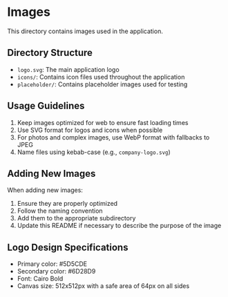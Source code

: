 # Images

This directory contains images used in the application.

## Directory Structure

- `logo.svg`: The main application logo
- `icons/`: Contains icon files used throughout the application
- `placeholder/`: Contains placeholder images used for testing

## Usage Guidelines

1. Keep images optimized for web to ensure fast loading times
2. Use SVG format for logos and icons when possible
3. For photos and complex images, use WebP format with fallbacks to JPEG
4. Name files using kebab-case (e.g., `company-logo.svg`)

## Adding New Images

When adding new images:

1. Ensure they are properly optimized
2. Follow the naming convention
3. Add them to the appropriate subdirectory
4. Update this README if necessary to describe the purpose of the image

## Logo Design Specifications

- Primary color: #5D5CDE
- Secondary color: #6D28D9
- Font: Cairo Bold
- Canvas size: 512x512px with a safe area of 64px on all sides